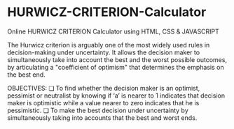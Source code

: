 # HURWICZ-CRITERION-Calculator
Online HURWICZ CRITERION Calculator using HTML, CSS &amp; JAVASCRIPT

The Hurwicz criterion is arguably one of the most widely used 
rules in decision-making under uncertainty. It allows the 
decision maker to simultaneously take into account the best 
and the worst possible outcomes, by articulating a "coefficient 
of optimism" that determines the emphasis on the best end.

OBJECTIVES:
❑ To find whether the decision maker is an optimist, pessimist or 
neutralist by knowing if ‘a’ is nearer to 1 indicates that decision
maker is optimistic while a value nearer to zero indicates that he 
is pessimistic.
❑ To make the best decision under uncertainty by simultaneously
taking into accounts that the best and worst ends.
